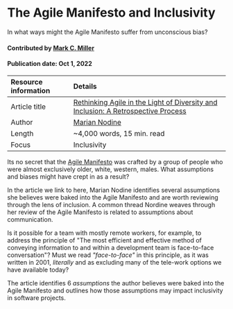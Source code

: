 # The Agile Manifesto and Inclusivity
<!--deck text start-->
In what ways might the Agile Manifesto suffer from unconscious bias?
<!--deck text end-->

#### Contributed by [Mark C. Miller](https://github.com/markcmiller86 "Mark C. Miller GitHub Profile")
#### Publication date: Oct 1, 2022

Resource information | Details
:--- | :--- 
Article title  | [Rethinking Agile in the Light of Diversity and Inclusion: A Retrospective Process](https://www.linkedin.com/pulse/rethinking-agile-light-diversity-inclusion-process-marian-nodine)
Author | [Marian Nodine](https://www.linkedin.com/in/mistynodine?trk=pulse-article_main-author-card)
Length | ~4,000 words, 15 min. read
Focus | Inclusivity

Its no secret that the [Agile Manifesto](https://agilemanifesto.org) was crafted by a group of people who were almost exclusively older, white, western, males.
What assumptions and biases might have crept in as a result?

In the article we link to here, Marian Nodine identifies several assumptions she believes were baked into the Agile Manifesto and are worth reviewing through the lens of inclusion.
A common thread Nordine weaves through her review of the Agile Manifesto is related to assumptions about communication.

Is it possible for a team with mostly remote workers, for example, to address the principle of "The most efficient and effective method of conveying information to and within a development team is face-to-face conversation"?
Must we read *"face-to-face"* in this principle, as it was written in 2001, *literally* and as excluding many of the tele-work options we have available today?

The article identifies 6 *assumptions* the author believes were baked into the Agile Manifesto and outlines how those assumptions may impact inclusivity in software projects.

<!---
Publish: no
Pinned: no
Topics: Software engineering, Software process improvement, Inclusivity
RSS update: 2022-10-01
--->
